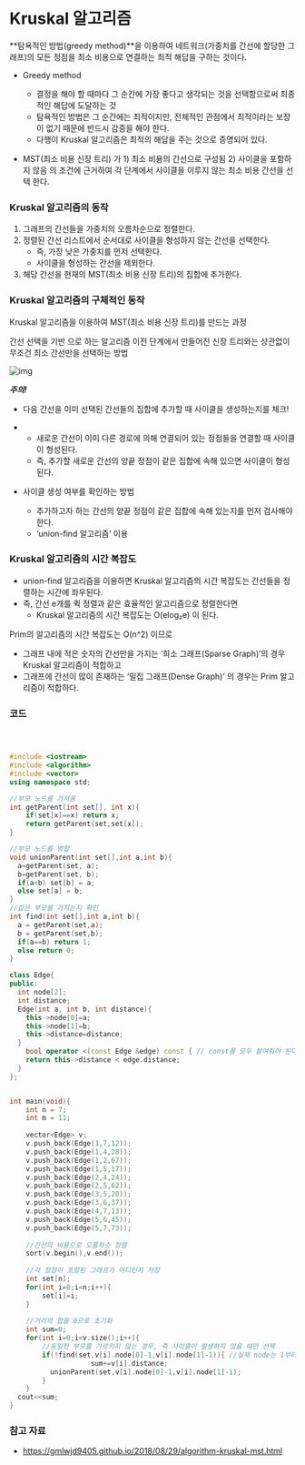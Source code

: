 # Kruskal 알고리즘

**탐욕적인 방법(greedy method)**을 이용하여 네트워크(가중치를 간선에 할당한 그래프)의 모든 정점을 최소 비용으로 연결하는 최적 해답을 구하는 것이다.



- Greedy method
  - 결정을 해야 할 때마다 그 순간에 가장 좋다고 생각되는 것을 선택함으로써 최종적인 해답에 도달하는 것
  - 탐욕적인 방법은 그 순간에는 최적이지만, 전체적인 관점에서 최적이라는 보장이 없기 때문에 반드시 감증을 해야 한다.
  - 다행이 Kruskal 알고리즘은 최적의 해답을 주는 것으로 증명되어 있다.

- MST(최소 비용 신장 트리) 가 1) 최소 비용의 간선으로 구성됨 2) 사이클을 포함하지 않음 의 조건에 근거하여 각 단계에서 사이클을 이루지 않는 최소 비용 간선을 선택 한다.
  

### Kruskal 알고리즘의 동작

1. 그래프의 간선들을 가중치의 오름차순으로 정렬한다.
2. 정렬된 간선 리스트에서 순서대로 사이클을 형성하지 않는 간선을 선택한다.
   - 즉, 가장 낮은 가중치를 먼저 선택한다.
   - 사이클을 형성하는 간선을 제외한다.
3. 해당 간선을 현재의 MST(최소 비용 신장 트리)의 집합에 추가한다.



### Kruskal 알고리즘의 구체적인 동작

Kruskal 알고리즘을 이용하여 MST(최소 비용 신장 트리)를 만드는 과정

간선 선택을 기반 으로 하는 알고리즘
이전 단계에서 만들어진 신장 트리와는 상관없이 무조건 최소 간선만을 선택하는 방법

![img](https://gmlwjd9405.github.io/images/algorithm-mst/kruskal-example2.png)



***주의!***

- 다음 간선을 이미 선택된 간선들의 집합에 추가할 때 사이클을 생성하는지를 체크!

- - 새로운 간선이 이미 다른 경로에 의해 연결되어 있는 정점들을 연결할 때 사이클이 형성된다.
  - 즉, 추가할 새로운 간선의 양끝 정점이 같은 집합에 속해 있으면 사이클이 형성된다.
- 사이클 생성 여부를 확인하는 방법
  - 추가하고자 하는 간선의 양끝 정점이 같은 집합에 속해 있는지를 먼저 검사해야 한다.
  - ‘union-find 알고리즘’ 이용



### Kruskal 알고리즘의 시간 복잡도

- union-find 알고리즘을 이용하면 Kruskal 알고리즘의 시간 복잡도는 간선들을 정렬하는 시간에 좌우된다.
- 즉, 간선 e개를 퀵 정렬과 같은 효율적인 알고리즘으로 정렬한다면
  - Kruskal 알고리즘의 시간 복잡도는 O(elog₂e) 이 된다.

Prim의 알고리즘의 시간 복잡도는 O(n^2) 이므로

- 그래프 내에 적은 숫자의 간선만을 가지는 ‘희소 그래프(Sparse Graph)’의 경우 Kruskal 알고리즘이 적합하고
- 그래프에 간선이 많이 존재하는 ‘밀집 그래프(Dense Graph)’ 의 경우는 Prim 알고리즘이 적합하다.



### 코드

``` c++



#include <iostream>
#include <algorithm>
#include <vector>
using namespace std;

//부모 노드를 가져옴
int getParent(int set[], int x){
    if(set[x]==x) return x;
    return getParent(set,set[x]);
}

//부모 노드를 병합
void unionParent(int set[],int a,int b){
  a=getParent(set, a);
  b=getParent(set, b);
  if(a<b) set[b] = a;
  else set[a] = b;
}
//같은 부모를 가지는지 확인
int find(int set[],int a,int b){
  a = getParent(set,a);
  b = getParent(set,b);
  if(a==b) return 1;
  else return 0;
}

class Edge{
public:
  int node[2];
  int distance;
  Edge(int a, int b, int distance){
    this->node[0]=a;
    this->node[1]=b;
    this->distance=distance;
  }
    bool operator <(const Edge &edge) const { // const를 모두 붙여줘야 된다. why?
    return this->distance < edge.distance;
  }
};


int main(void){
    int n = 7;
    int m = 11;
    
    vector<Edge> v;
    v.push_back(Edge(1,7,12));
    v.push_back(Edge(1,4,28));
    v.push_back(Edge(1,2,67));
    v.push_back(Edge(1,5,17));
    v.push_back(Edge(2,4,24));
    v.push_back(Edge(2,5,62));
    v.push_back(Edge(3,5,20));
    v.push_back(Edge(3,6,37));
    v.push_back(Edge(4,7,13));
    v.push_back(Edge(5,6,45));
    v.push_back(Edge(5,7,73));
    
    //간선의 비용으로 오름차순 정렬
    sort(v.begin(),v.end());
  
    //각 정점이 포함된 그래프가 어디인지 저장
    int set[n];
    for(int i=0;i<n;i++){
        set[i]=i;
    }
    
    //거리의 합을 0으로 초기화
    int sum=0;
    for(int i=0;i<v.size();i++){
        //동일한 부모를 가르키지 않는 경우, 즉 사이클이 발생하지 않을 때만 선택
        if(!find(set,v[i].node[0]-1,v[i].node[1]-1)){ //실제 node는 1부터, 저장노드는 0부터 시작
                    sum+=v[i].distance;
          unionParent(set,v[i].node[0]-1,v[i].node[1]-1);
        }
    }
  cout<<sum;
}

```



### 참고 자료

- https://gmlwjd9405.github.io/2018/08/29/algorithm-kruskal-mst.html

